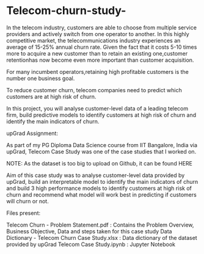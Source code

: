 # Telecom-churn-study-
In the telecom industry, customers are able to choose from multiple service providers and actively switch from one operator to another. In this highly competitive market, the telecommunications industry experiences an average of 15-25% annual churn rate. Given the fact that it costs 5-10 times more to acquire a new customer than to retain an existing one,customer retentionhas now become even more important than customer acquisition.

For many incumbent operators,retaining high profitable customers is the number one business goal.

To reduce customer churn, telecom companies need to predict which customers are at high risk of churn.

In this project, you will analyse customer-level data of a leading telecom firm, build predictive models to identify customers at high risk of churn and identify the main indicators of churn.

upGrad Assignment:

As part of my PG Diploma Data Science course from IIT Bangalore, India via upGrad, Telecom Case Study was one of the case studies that I worked on.

NOTE: As the dataset is too big to upload on Github, it can be found HERE

Aim of this case study was to analyse customer-level data provided by upGrad, build an interpretable model to identify the main indicators of churn and build 3 high performance models to identify customers at high risk of churn and recommend what model will work best in predicting if customers will churn or not.

Files present:

Telecom Churn - Problem Statement.pdf : Contains the Problem Overview, Business Objective, Data and steps taken for this case study
Data Dictionary - Telecom Churn Case Study.xlsx : Data dictionary of the dataset provided by upGrad
Telecom Case Study.ipynb : Jupyter Notebook
